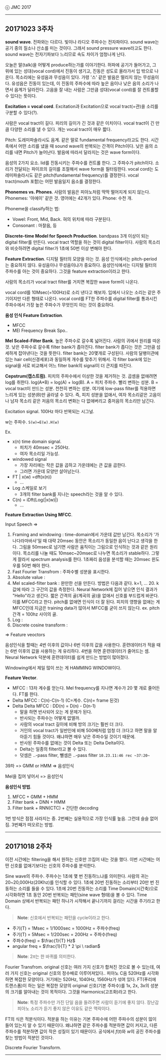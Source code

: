 
ⓒ JMC 2017


---

## 20171023 3주차

**sound wave**. 전파와는 다르다.
빛이나 라디오 주파수는 전자파이다.
sound wave는 공기 중의 질소나 산소를 미는 것이다.
그래서 sound pressure wave라고도 한다.
sound wave는 전자기파보다 느리므로 속도 차이가 엄청나게 난다.

오늘은 말(talk)을 어떻게 produce하는가를 이야기한다.
허파에 공기가 들어가고, 그 위에 있는 성대(vocal cord)에서 진동이 생기고, 진동은 성도로 올라가서 입 밖으로 나온다.
목소리에는 유성음과 무성음이 있다.
가령 '스' 같은 발음은 떨리지 않는 무성음이다.
유성음은 진동이 있는데, 이 진동의 주파수에 따라 높은 음이나 낮은 음의 소리가 나면서 음계가 달라진다.
고음을 잘 내는 사람은 그만큼 성대(vocal cord)를 잘 컨트롤할 수 있다는 뜻이다.

**Excitation = vocal cord**.
Excitation과 Excitation으로 vocal tract(=관)을 소리를 구분할 수 있다(?).

사람은 vocal tract이 길다.
피리의 길이가 긴 것과 같은 이치이다.
vocal tract이 긴 만큼 다양한 소리를 낼 수 있다.
개는 vocal tract이 매우 짧다.

Pitch: 도레미파솔라시도 음계.
같은 말로 fundamental frequency라고도 한다.
시간축에서 어떤 소리를 냈을 때 sound wave의 반복되는 간격이 Pitch이다.
낮은 음의 소리를 내면 Pitch가 늘어난다.
발음에 따라서 달라지는 것은 wave form이다.

음성의 2가지 요소.
lid를 진동시키는 주파수를 컨트롤 한다.
그 주파수가 pitch이다.
소리가 전달되는 파이프의 길이를 조절해서 wave form을 필터링한다.
vocal cord는 도레미파솔라시도 같은 pitch(fundamental frequency)를 결정한다.
vocal tract(mouth 포함)는 어떤 발음일지 음소를 결정한다.

**Phonemes vs. Phones**.
사람의 발음은 피아노처럼 딱딱 떨어지게 되지 않는다.
Phonemes: '아에이' 같은 것. 영어에는 42개가 있다.
Phone: 수천 개.

Phoneme을 classify하는 법:
+ Vowel: Front, Mid, Back. 혀의 위치에 따라 구분된다.
+ Consonant : 마찰음, 등

**Discrete-time Model for Speech Production**.
bandpass 3개 이상이 되는 digital filter를 만든다.
vocal tract 역할을 하는 것이 digital filter이다.
사람의 목소리와 비슷하려면 digital filter가 1초에 50번 이상 변해야 한다.

**Feature Extraction**.
디지털 필터의 모양을 아는 것.
음성 인식에서는 pitch-period는 중요하지 않다.
유성음이나 무성음이냐가 중요하다.
음성인식에서는 디지털 필터의 주파수를 아는 것이 중요하다.
그것을 feature extraction이라고 한다.

사람의 목소리가 vocal tract filter를 거치면 복잡한 wave form이 나온다.

vocal cord를 10Msec(=100Hz)로 소리 낸다고 해보자.
입에서 나오는 소리는 같은 주기이지만 다른 형태로 나온다.
vocal cord를 FT한 주파수를 digital filter를 통과시킨 주파수에서 가장 높은 주파수가 무엇인지 아는 것이 중요하다.


**음성 인식 Feature Extraction**.
+ MFCC
+ MEl Frequency Break Spo..

**Mel Scaled-Filter Bank**.
높은 주파수로 갈수록 넓어진다.
사람의 귀에서 원리를 따온 것.
낮은 주파수로 갈수록 filter bank가 좁아진다.
filter bank가 좁다는 것은 그만큼 섬세하게 잡아낸다는 것을 뜻한다.
filter bank는 20몇개로 구성된다.
사람의 달팽이관에 있는 hair cell(신경세포)과 동일하게 개수를 맞추기 위해서.
각 filter bank에 있는 signal을 서로 비교해서 어느 filter bank의 signal이 더 큰지를 따진다.

**Cepstrum(캡스트럼)**.
피치의 주파수에서 이상한 것을 제거하는 것.
곱셈을 없애려면 log를 취한다.
log(A*B) = log(A) + log(B).
A = 피치 주파수. 빨리 변하는 성분.
B = vocal tract이 만드는 성분. 천천히 변하는 성분.
여기에 low-pass filter를 적용하면 느리게 있는 성분(B)만 골라낼 수 있다.
즉, 피치 성분을 없애서, 여자 목소리같은 고음이나 남자 목소리 같은 저음의 목소리 변화는 다 없애버리고 중저음의 목소리만 남긴다.

Excitation signal.
100Hz 마다 반복되는 시그널.

w는 주파수.
`S(w)=E(w).H(w)`


Ex.
+ x(n) time domain signal.
  + 피치가 40msec = 250Hz.
  + 여자 목소리일 가능성.
+ windowed signal
  + 가장 자리에는 작은 값을 곱하고 가운데에는 큰 값을 곱한다.
  + 그러면 가운데 모양만 살아남는다.
+ FT | x(w) =dft(x(n))
  + ...
+ Log 스케일로 보기
  + 3개의 filter bank를 지나는 speech라는 것을 알 수 있다.
+ C(n) = iDft(Log(|x(w)|)
  + ...


**Feature Extraction Using MFCC**.

Input Speech =>

1. Framing and windowing : time-domain에서 가운데 값만 남긴다. 목소리가 '가나다라마바사'일 때 대략 20msec 동안은 목소리가 동일한 음이 난다고 생각을 한다. 그림을 50msec로 넘기면 사람은 움직이는 그림으로 인식하는 것과 같은 원리이다. 목소리를 나눌 때도 10msec~20msec로 나누면 목소리가 stable하다. 그렇게 잘라서 spectrum analysis를 한다. 1초짜리 음성을 분석할 때는 20msec 윈도우를 50번 해야 한다.
2. Fast Fourier Transfrom : 주파수별 성분을 표시한다.
3. Absolute value :
4. Mel scaled-filter bank : 완만한 선을 만든다. 방법은 다음과 같다. k=1, ... 20. k값에 따라 그 구간의 값을 측정한다. Neural Network에 집어 넣으면 인식 결과가 "Hello"라고 생긴다. 짧은 간격의 골(계곡의 골)을 없애서 신호를 부드럽게 바꾼다. 이를 MFCC라고 한다. pitch를 없애면 인식이 더 잘 된다. 피치의 영향을 없애는 게 MFCC인데 지금은 training data가 많아서 MFCC를 굳이 쓰지 않는다. ex. pitch 간격 = 100hz 사이의 골.
5. Log :
6. Discrete cosine transform :

=> Feature veoctors

음성인식을 할때는 4번 이후의 값이나 6번 이후의 값을 사용한다.
훈련데이터가 적을 때는 6번 이후의 값을 사용하는 게 유리하다.
4번을 하면 훈련데이터가 줄어드는 셈.
Neural Network 덕분에 훈련데이터를 쉽게 만드는 방법이 많아졌다.

Windowing에서 제일 많이 쓰는 게 HAMMING WINDOW이다.

**Feature Vector**.
+ MFCC : 13차 계수를 얻는다. Mel frequency를 지나면 계수가 20 몇 개로 줄어든다. FT를 한다.
+ Delta MFCC : C(n)-C(n-1) (C=계수. C(n)= frame 된것)
+ Delta Delta MFCC : DD(n) = D(n) - D(n-1)
  + 말을 하면 반사되어 오는 게 문제가 된다.
  + 반사되는 주파수는 어떻게 없앨까.
  + 사람의 vocal tract 길이에 비해 방의 크기는 훨씬 더 크다.
  + 거인의 vocal tract가 일반인에 비해 500배처럼 엄청 더 크다고 하면 말을 알아듣기 힘들 것이다. 왜냐하면 매우 낮은 주파수일 것이기 때문에.
  + 반사된 주파수를 없애는 것이 Delta 또는 Delta Delta이다.
  + Delta는 일종의 filter라고 볼 수 있다.
  + 덧셈은 ..-pass filter, 뺄셈은 ..-pass filter `10.23.11:46 rec ~37:20~`

39차 => GMM or HMM => 음성인식

Mel을 집어 넣어서 => 음성인식

**음성인식 방법**.
1. MFCC + GMM + HMM
2. Filter bank + DNN + HMM
3. Filter bank + RNN(CTC) + 간단한 decoding

1번 방식은 점점 사라지는 중. 2번째는 실용적으로 가장 인식률 높음. 그런데 슬슬 없어짐. 3번째가 떠오르는 방법.





---

## 20171018 2주차

이전 시간에는 filtering을 해서 원하는 신호만 끄집어 내는 것을 했다.
이번 시간에는 어떤 신호를 없애기보다는 신호의 주파수를 분석한다.

Sine wave의 주파수.
주파수는 1초에 몇 번 진동하느냐를 의미한다.
사람의 귀는 20~20,000Hz(20Khz)를 인식할 수 있다.
1초에 20번 진동하는 소리부터 20만 번 진동하는 소리를 들을 수 있다.
1초에 20번 진동하는 소리를 Time Domain(시간축)으로 시각화하면 1초 동안 20번 반복되는 패턴(sine wave 형태)을 볼 수 있다.
Time Domain 상에서 반복되는 패턴 하나가 시작해서 끝나기까지 걸리는 시간을 주기라고 한다.

> **Note**: 신호에서 반복되는 패턴을 cycle이라고 한다.

+ 주기(T) = 1Msec = 1/1000sec = 1000Hz = 주파수(freq)
+ 주기(T) = 5Msec = 1/200sec = 200Hz = 주파수(freq)
+ 주파수(freq) = $\frac{1}{T} Hz$
+ angular freq = $\frac{1}{T} * 2 \pi \ radian$

> **Note**: $2 \pi$는 한 바퀴를 의미한다.

Fourier Transfrom.
original 신호는 여러 가지 신호가 합쳐진 것으로 볼 수 있는데, 여러 가지 신호는 original 신호의 정수배로 이루어져있다..
피아노 C음 520Hz를 시각화하면 복잡한 모양이다.
거기에는 520Hz, 1040Hz, 1560Hz가 섞여 있다.
FT(푸리에 트랜스폼)이 하는 일은 복잡한 모양의 original 신호(기본 주파수)를 1x, 2x, 3x의 성분의 크기를 알아내는 것이 목적이다.
그것을 Harmonics(고조화)라고 한다.

> **Note**: 특정 주파수만 가진 단일 음을 들려주면 사람이 듣기에 좋지 않다. 장난감 피아노 소리가 듣기 좋지 않은 이유도 같은 맥락이다.

FT의 식은 적분식이다.
적분을 하는 이유는 기본 주파수에 어떤 주파수의 성분이 많이 들어 있는지 알 수 있기 때문이다.
왜냐하면 같은 주파수를 적분하면 값이 커지고, 다른 주파수를 적분하면 값이 작은 성질이 있기 때문이다.
공식에서 $f(t)$와 $w$의 공진 주파수를 찾는 방법이 적분인 것이다.

Discrete Fourier Transform.





---
